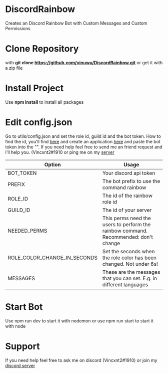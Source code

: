 # DiscordRainbow
Creates an Discord Rainbow Bot with Custom Messages and Custom Permissions



# Clone Repository
with **git clone https://github.com/vinuwu/DiscordRainbow.git** or get it with a zip file


# Install Project
Use **npm install** to install all packages


# Edit config.json
Go to utils/config.json and set the role id, guild id and the bot token. How to find the id, you'll find [here](https://support.discordapp.com/hc/en-us/articles/206346498-Where-can-I-find-my-server-ID-) and create an application [here](https://discord.com/developers/applications) and paste the bot token into the "". If you need help feel free to send me an friend request and i'll help you. (Vincxnt2#1910 or ping me on my [server](https://discord.io/werbung)


| Option                       | Usage                                                                               |
| -----------------------------|-------------------------------------------------------------------------------------|
| BOT_TOKEN                    | Your discord api token                                                              |
| PREFIX                       | The bot prefix to use the command rainbow                                           |
| ROLE_ID                      | The id of the rainbow role id                                                       |
| GUILD_ID                     | The id of your server                                                               |
| NEEDED_PERMS                 | This perms need the users to perform the rainbow command. Recommended: don't change |
| ROLE_COLOR_CHANGE_IN_SECONDS | Set the seconds when the role color has been changed. Not under 6s! |
| MESSAGES                     | These are the messages that you can set. E.g. in different languages                |


# Start Bot
Use npm run dev to start it with nodemon or use npm run start to start it with node



# Support
If you need help feel free to ask me on discord (Vincxnt2#1910) or join my [discord server](https://discord.io/werbung)
